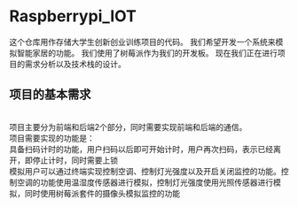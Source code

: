 # Raspberrypi_IOT
这个仓库用作存储大学生创新创业训练项目的代码。 我们希望开发一个系统来模拟智能家居的功能。 我们使用了树莓派作为我们的开发板。 现在我们正在进行项目的需求分析以及技术栈的设计。
<h2>项目的基本需求</h2>
<br>项目主要分为前端和后端2个部分，同时需要实现前端和后端的通信。
<br>项目需要实现的功能是：
<br>具备扫码计时的功能，用户扫码以后即可开始计时，用户再次扫码，表示已经离开，即停止计时，同时需要上锁
<br>模拟用户可以通过终端实现控制空调、控制灯光强度以及开启关闭监控的功能。控制空调的功能使用温湿度传感器进行模拟，控制灯光强度使用光照传感器进行模拟，同时使用树莓派套件的摄像头模拟监控的功能
